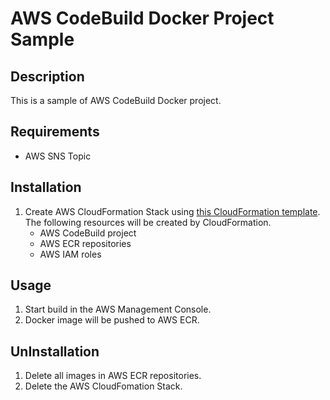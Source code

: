 # AWS CodeBuild Docker Project Sample


## Description

This is a sample of AWS CodeBuild Docker project.

## Requirements

* AWS SNS Topic

## Installation

1. Create AWS CloudFormation Stack using [this CloudFormation template](./cloudformation/codebuild-project.yml). The following resources will be created by CloudFormation.
    * AWS CodeBuild project
    * AWS ECR repositories
    * AWS IAM roles

## Usage

1. Start build in the AWS Management Console.
1. Docker image will be pushed to AWS ECR.

## UnInstallation

1. Delete all images in AWS ECR repositories.
1. Delete the AWS CloudFomation Stack.
